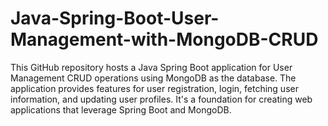 # Java-Spring-Boot-User-Management-with-MongoDB-CRUD

This GitHub repository hosts a Java Spring Boot application for User Management CRUD operations using MongoDB as the database. The application provides features for user registration, login, fetching user information, and updating user profiles. It's a foundation for creating web applications that leverage Spring Boot and MongoDB.

